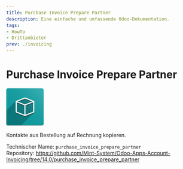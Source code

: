```yaml
---
title: Purchase Invoice Prepare Partner
description: Eine einfache und umfassende Odoo-Dokumentation.
tags:
- HowTo
- Drittanbieter
prev: ./invoicing
---
```

# Purchase Invoice Prepare Partner

![icon_oms_box](attachments/icon_oms_box.png)

Kontakte aus Bestellung auf Rechnung kopieren.

Technischer Name: `purchase_invoice_prepare_partner`\
Repository: <https://github.com/Mint-System/Odoo-Apps-Account-Invoicing/tree/14.0/purchase_invoice_prepare_partner>